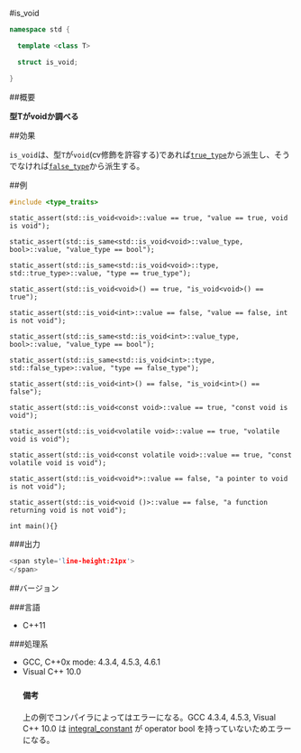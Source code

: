 #is_void
```cpp
namespace std {

  template <class T> 

  struct is_void;

}
```

##概要

<b>型Tがvoidか調べる</b>


##効果

`is_void`は、型`T`が`void`(cv修飾を許容する)であれば[`true_type`](/reference/type_traits/integral_constant-true_type-false_type.md)から派生し、そうでなければ[`false_type`](/reference/type_traits/integral_constant-true_type-false_type.md)から派生する。


##例




```cpp
#include <type_traits>
```

`static_assert(std::is_void<void>::value == true, "value == true, void is void");`

`static_assert(std::is_same<std::is_void<void>::value_type, bool>::value, "value_type == bool");`

`static_assert(std::is_same<std::is_void<void>::type, std::true_type>::value, "type == true_type");`

`static_assert(std::is_void<void>() == true, "is_void<void>() == true");`


`static_assert(std::is_void<int>::value == false, "value == false, int is not void");`

`static_assert(std::is_same<std::is_void<int>::value_type, bool>::value, "value_type == bool");`

`static_assert(std::is_same<std::is_void<int>::type, std::false_type>::value, "type == false_type");`

`static_assert(std::is_void<int>() == false, "is_void<int>() == false");`


`static_assert(std::is_void<const void>::value == true, "const void is void");`

`static_assert(std::is_void<volatile void>::value == true, "volatile void is void");`

`static_assert(std::is_void<const volatile void>::value == true, "const volatile void is void");`


`static_assert(std::is_void<void*>::value == false, "a pointer to void is not void");`

`static_assert(std::is_void<void ()>::value == false, "a function returning void is not void");`


`int main(){}`





###出力

```cpp
<span style='line-height:21px'>
</span>
```

##バージョン

###言語

- C++11

###処理系

- GCC, C++0x mode: 4.3.4, 4.5.3, 4.6.1
- Visual C++ 10.0<h3><h4>備考</h4>
上の例でコンパイラによってはエラーになる。GCC 4.3.4, 4.5.3, Visual C++ 10.0 は [integral_constant](/reference/type_traits/integral_constant-true_type-false_type.md) が operator bool を持っていないためエラーになる。
</h3>

